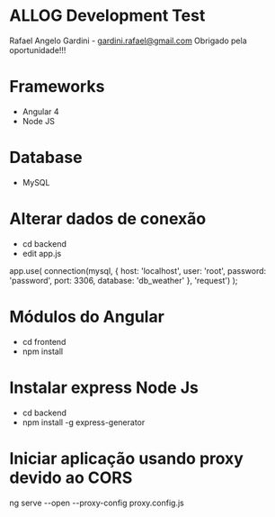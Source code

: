 # ALLOG Development Test
Rafael Angelo Gardini - gardini.rafael@gmail.com
Obrigado pela oportunidade!!!

# Frameworks
- Angular 4
- Node JS

# Database
- MySQL

# Alterar dados de conexão
- cd backend
- edit app.js

app.use(
  connection(mysql, {
    host: 'localhost',
    user: 'root',
    password: 'password',
    port: 3306,
    database: 'db_weather'
  }, 'request')
);

# Módulos do Angular
- cd frontend
- npm install

# Instalar express Node Js
- cd backend
- npm install -g express-generator

# Iniciar aplicação usando proxy devido ao CORS
ng serve --open --proxy-config proxy.config.js